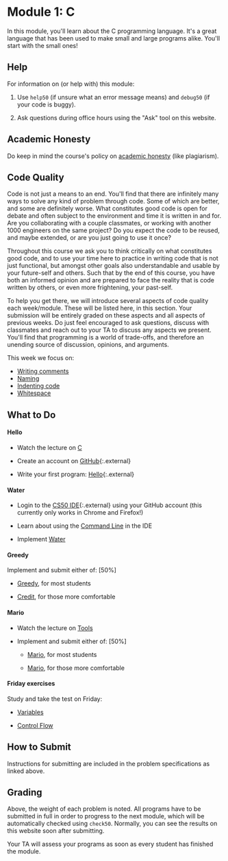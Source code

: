 # Module 1: C

In this module, you'll learn about the C programming language. It's a great language that has been used to make small and large programs alike. You'll start with the small ones!

## Help

For information on (or help with) this module:

1. Use `help50` (if unsure what an error message means) and `debug50` (if your code is buggy).

2. Ask questions during office hours using the "Ask" tool on this website.


## Academic Honesty

Do keep in mind the course's policy on [academic honesty](/syllabus) (like plagiarism).


## Code Quality

Code is not just a means to an end. You'll find that there are infinitely many ways to solve any kind of problem through code. Some of which are better, and some are definitely worse. What constitutes good code is open for debate and often subject to the environment and time it is written in and for. Are you collaborating with a couple classmates, or working with another 1000 engineers on the same project? Do you expect the code to be reused, and maybe extended, or are you just going to use it once?

Throughout this course we ask you to think critically on what constitutes good code, and to use your time here to practice in writing code that is not just functional, but amongst other goals also understandable and usable by your future-self and others. Such that by the end of this course, you have both an informed opinion and are prepared to face the reality that is code written by others, or even more frightening, your past-self.

To help you get there, we will introduce several aspects of code quality each week/module. These will be listed here, in this section. Your submission will be entirely graded on these aspects and all aspects of previous weeks. Do just feel encouraged to ask questions, discuss with classmates and reach out to your TA to discuss any aspects we present. You'll find that programming is a world of trade-offs, and therefore an unending source of discussion, opinions, and arguments.

This week we focus on:

- [Writing comments](/quality-aspects/comments)
- [Naming](/quality-aspects/naming)
- [Indenting code](/quality-aspects/indentation)
- [Whitespace](/quality-aspects/whitespace)


## What to Do

#### Hello

- Watch the lecture on [C](/lectures/c)

- Create an account on [GitHub](https://github.com/join){:.external}

- Write your first program: [Hello](https://lab.cs50.io/uva/cs50x/master/problems/hello/){:.external}

#### Water

- Login to the [CS50 IDE](https://ide.cs50.io/){:.external} using your GitHub account (this currently only works in Chrome and Firefox!)

- Learn about using the [Command Line](/shorts/command-line) in the IDE

- Implement [Water](/problems/water)

#### Greedy

Implement and submit either of: [50%]

- [Greedy](/problems/greedy), for most students

- [Credit](/problems/credit), for those more comfortable

#### Mario

- Watch the lecture on [Tools](/lectures/tools)

- Implement and submit either of: [50%]

    - [Mario](/problems/mario-less), for most students

    - [Mario](/problems/mario-more), for those more comfortable

#### Friday exercises

Study and take the test on Friday:

- [Variables](/exercises/variables)

- [Control Flow](/exercises/control-flow)


## How to Submit

Instructions for submitting are included in the problem specifications as linked above.


## Grading

Above, the weight of each problem is noted. All programs have to be submitted in full in order to progress to the next module, which will be automatically checked using `check50`. Normally, you can see the results on this website soon after submitting.

Your TA will assess your programs as soon as every student has finished the module.
